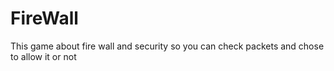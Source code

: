 # FireWall
This game about fire wall and security so you can check packets and chose to allow it or not
